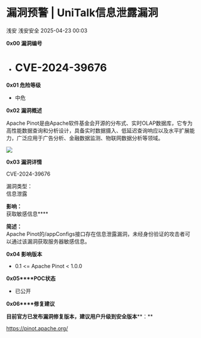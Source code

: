 #  漏洞预警 | UniTalk信息泄露漏洞   
浅安  浅安安全   2025-04-23 00:03  
  
**0x00 漏洞编号**  
- # CVE-2024-39676  
  
**0x01 危险等级**  
- 中危  
  
**0x02 漏洞概述**  
  
Apache Pinot是由Apache软件基金会开源的分布式、实时OLAP数据库，它专为高性能数据查询和分析设计，具备实时数据摄入、低延迟查询响应以及水平扩展能力，广泛应用于广告分析、金融数据监测、物联网数据分析等领域。  
  
![](https://mmbiz.qpic.cn/sz_mmbiz_png/7stTqD182SXBWzKcPxKTbCAudbicoRhD4KiaEnDHk6rFMibjMA7vjmfwzqxojLCrvYTXpeiblD9GFxeZzareX9XR7g/640?wx_fmt=png&from=appmsg "")  
  
**0x03 漏洞详情**  
  
CVE-2024-39676  
  
漏洞类型：  
信息泄露  
  
**影响：**  
获取敏感信息****  
  
**简述：**  
Apache Pinot的/appConfigs接口存在信息泄露漏洞，未经身份验证的攻击者可以通过该漏洞获取服务器敏感信息。  
  
**0x04 影响版本**  
- 0.1 <= Apache Pinot < 1.0.0  
  
**0x05****POC状态**  
- 已公开  
  
**0x06****修复建议**  
  
**目前官方已发布漏洞修复版本，建议用户升级到安全版本****：**  
  
https://pinot.apache.org/  
  
  
  
